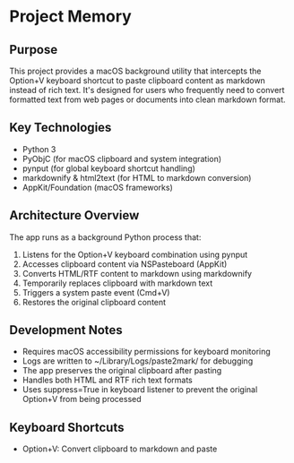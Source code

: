 # Project Memory

## Purpose
This project provides a macOS background utility that intercepts the Option+V keyboard shortcut to paste clipboard content as markdown instead of rich text. It's designed for users who frequently need to convert formatted text from web pages or documents into clean markdown format.

## Key Technologies
- Python 3
- PyObjC (for macOS clipboard and system integration)
- pynput (for global keyboard shortcut handling)
- markdownify & html2text (for HTML to markdown conversion)
- AppKit/Foundation (macOS frameworks)

## Architecture Overview
The app runs as a background Python process that:
1. Listens for the Option+V keyboard combination using pynput
2. Accesses clipboard content via NSPasteboard (AppKit)
3. Converts HTML/RTF content to markdown using markdownify
4. Temporarily replaces clipboard with markdown text
5. Triggers a system paste event (Cmd+V)
6. Restores the original clipboard content

## Development Notes
- Requires macOS accessibility permissions for keyboard monitoring
- Logs are written to ~/Library/Logs/paste2mark/ for debugging
- The app preserves the original clipboard after pasting
- Handles both HTML and RTF rich text formats
- Uses suppress=True in keyboard listener to prevent the original Option+V from being processed

## Keyboard Shortcuts
- Option+V: Convert clipboard to markdown and paste